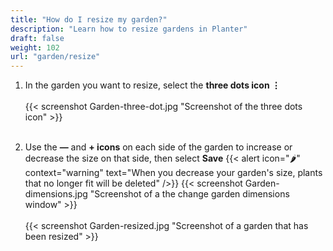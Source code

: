 ```yaml
---
title: "How do I resize my garden?"
description: "Learn how to resize gardens in Planter"
draft: false
weight: 102
url: "garden/resize"
---
```



1. In the garden you want to resize, select the **three dots icon ⋮**<br /><br />
{{< screenshot Garden-three-dot.jpg "Screenshot of the three dots icon" >}}<br /><br />

2. Use the **—** and **+ icons** on each side of the garden to increase or decrease the size on that side, then select **Save**
{{< alert icon="🌶️" context="warning" text="When you decrease your garden's size, plants that no longer fit will be deleted" />}}
{{< screenshot Garden-dimensions.jpg "Screenshot of a the change garden dimensions window" >}}<br /><br />
{{< screenshot Garden-resized.jpg "Screenshot of a garden that has been resized" >}}
